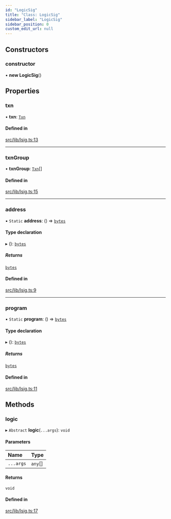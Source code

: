 ```yaml
---
id: "LogicSig"
title: "Class: LogicSig"
sidebar_label: "LogicSig"
sidebar_position: 0
custom_edit_url: null
---
```


## Constructors

### constructor

• **new LogicSig**()

## Properties

### txn

• **txn**: [`Txn`](../modules.md#txn)

#### Defined in

[src/lib/lsig.ts:13](https://github.com/algorandfoundation/tealscript/blob/ca0f445c/src/lib/lsig.ts#L13)

___

### txnGroup

• **txnGroup**: [`Txn`](../modules.md#txn)[]

#### Defined in

[src/lib/lsig.ts:15](https://github.com/algorandfoundation/tealscript/blob/ca0f445c/src/lib/lsig.ts#L15)

___

### address

▪ `Static` **address**: () => [`bytes`](../modules.md#bytes)

#### Type declaration

▸ (): [`bytes`](../modules.md#bytes)

##### Returns

[`bytes`](../modules.md#bytes)

#### Defined in

[src/lib/lsig.ts:9](https://github.com/algorandfoundation/tealscript/blob/ca0f445c/src/lib/lsig.ts#L9)

___

### program

▪ `Static` **program**: () => [`bytes`](../modules.md#bytes)

#### Type declaration

▸ (): [`bytes`](../modules.md#bytes)

##### Returns

[`bytes`](../modules.md#bytes)

#### Defined in

[src/lib/lsig.ts:11](https://github.com/algorandfoundation/tealscript/blob/ca0f445c/src/lib/lsig.ts#L11)

## Methods

### logic

▸ `Abstract` **logic**(`...args`): `void`

#### Parameters

| Name | Type |
| :------ | :------ |
| `...args` | `any`[] |

#### Returns

`void`

#### Defined in

[src/lib/lsig.ts:17](https://github.com/algorandfoundation/tealscript/blob/ca0f445c/src/lib/lsig.ts#L17)
